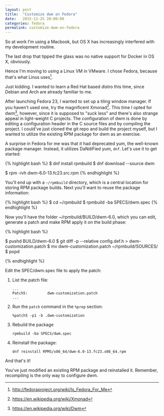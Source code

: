 ```yaml
---
layout: post
title:  "Customize dwm on Fedora"
date:   2015-12-25 20:00:00
categories: fedora
permalink: customize-dwm-on-fedora
---
```


So at work I'm using a Macbook, but OS X has increasingly interfered with my development routine.

The last drop that tipped the glass was no native support for Docker in OS X, obviously.

Hence I'm moving to using a Linux VM in VMware. I chose Fedora, because that's what Linus uses[^1]. 

[^1]:<http://fedoraproject.org/wiki/Is_Fedora_For_Me>

Just kidding. I wanted to learn a Red Hat based distro this time, since Debian and Arch are already familiar to me.

After launching Fedora 23, I wanted to set up a tiling window manager. If you haven't used one, try the magnificent Xmonad[^2]. This time I opted for dwm[^3], however, since it is supposed to "suck less" and there's also strange appeal in light-weight C projects. The configuration of dwm is done by editing a configuration header in the C source files and by compiling the project. I could've just cloned the git repo and build the project myself, but I wanted to utilize the existing RPM package for dwm as an exercise.

[^2]:<https://en.wikipedia.org/wiki/Xmonad>
[^3]:<https://en.wikipedia.org/wiki/Dwm>

A surprise in Fedora for me was that it had deprecated yum, the well-known package manager. Instead, it utilizes DaNdiFied yum, `dnf`. Let's use it to get started:

{% highlight bash %}
$ dnf install rpmbuild
$ dnf download --source dwm

$ rpm -ivh dwm-6.0-13.fc23.src.rpm
{% endhighlight %}

You'll end up with a ```~/rpmbuild``` directory, which is a central location for storing RPM package builds. Next you'll want to reuse the package information:

{% highlight bash %}
$ cd ~/rpmbuild
$ rpmbuild -ba SPECS/dwm.spec
{% endhighlight %}

Now you'll have the folder ~/rpmbuild/BUILD/dwm-6.0, which you can edit, generate a patch and make RPM apply it on the build phase:

{% highlight bash %}

$ pushd BUILD/dwm-6.0 
$ git diff -p --relative config.def.h > dwm-customization.patch
$ mv dwm-customization.patch ~/rpmbuild/SOURCES/
$ popd
 
{% endhighlight %}

Edit the SPEC/dwm.spec file to apply the patch:

1. List the patch file:
	
	```
	...
	Patch5:         dwm-customization.patch
	...
	```

2. Run the `patch` command in the `%prep` section:

	```%patch5 -p1 -b .dwm-customization```

3. Rebuild the package

	```rpmbuild -ba SPECS/dwm.spec```

4. Reinstall the package:

	```dnf reinstall RPMS/x86_64/dwm-6.0-13.fc23.x86_64.rpm```

And that's it!

You've just modified an existing RPM package and reinstalled it. Remember, recompiling is the only way to configure dwm.
